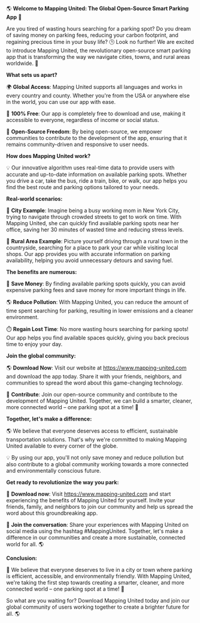 🌎 **Welcome to Mapping United: The Global Open-Source Smart Parking App** 🚀

Are you tired of wasting hours searching for a parking spot? Do you dream of saving money on parking fees, reducing your carbon footprint, and regaining precious time in your busy life? 🕒️ Look no further! We are excited to introduce Mapping United, the revolutionary open-source smart parking app that is transforming the way we navigate cities, towns, and rural areas worldwide. 🌟

**What sets us apart?**

🌍 **Global Access**: Mapping United supports all languages and works in every country and county. Whether you're from the USA or anywhere else in the world, you can use our app with ease.

💸 **100% Free**: Our app is completely free to download and use, making it accessible to everyone, regardless of income or social status.

🌟 **Open-Source Freedom**: By being open-source, we empower communities to contribute to the development of the app, ensuring that it remains community-driven and responsive to user needs.

**How does Mapping United work?**

💡 Our innovative algorithm uses real-time data to provide users with accurate and up-to-date information on available parking spots. Whether you drive a car, take the bus, ride a train, bike, or walk, our app helps you find the best route and parking options tailored to your needs.

**Real-world scenarios:**

🚗 **City Example**: Imagine being a busy working mom in New York City, trying to navigate through crowded streets to get to work on time. With Mapping United, she can quickly find available parking spots near her office, saving her 30 minutes of wasted time and reducing stress levels.

🚌 **Rural Area Example**: Picture yourself driving through a rural town in the countryside, searching for a place to park your car while visiting local shops. Our app provides you with accurate information on parking availability, helping you avoid unnecessary detours and saving fuel.

**The benefits are numerous:**

💸 **Save Money**: By finding available parking spots quickly, you can avoid expensive parking fees and save money for more important things in life.

🌎 **Reduce Pollution**: With Mapping United, you can reduce the amount of time spent searching for parking, resulting in lower emissions and a cleaner environment.

⏱️ **Regain Lost Time**: No more wasting hours searching for parking spots! Our app helps you find available spaces quickly, giving you back precious time to enjoy your day.

**Join the global community:**

🌎 **Download Now**: Visit our website at https://www.mapping-united.com and download the app today. Share it with your friends, neighbors, and communities to spread the word about this game-changing technology.

💬 **Contribute**: Join our open-source community and contribute to the development of Mapping United. Together, we can build a smarter, cleaner, more connected world – one parking spot at a time! 🌟

**Together, let's make a difference:**

🌎 We believe that everyone deserves access to efficient, sustainable transportation solutions. That's why we're committed to making Mapping United available to every corner of the globe.

💡 By using our app, you'll not only save money and reduce pollution but also contribute to a global community working towards a more connected and environmentally conscious future.

**Get ready to revolutionize the way you park:**

🚀 **Download now**: Visit https://www.mapping-united.com and start experiencing the benefits of Mapping United for yourself. Invite your friends, family, and neighbors to join our community and help us spread the word about this groundbreaking app.

💬 **Join the conversation**: Share your experiences with Mapping United on social media using the hashtag #MappingUnited. Together, let's make a difference in our communities and create a more sustainable, connected world for all. 🌎

**Conclusion:**

🌟 We believe that everyone deserves to live in a city or town where parking is efficient, accessible, and environmentally friendly. With Mapping United, we're taking the first step towards creating a smarter, cleaner, and more connected world – one parking spot at a time! 💚

So what are you waiting for? Download Mapping United today and join our global community of users working together to create a brighter future for all. 🌎